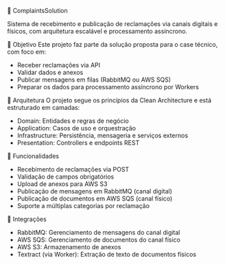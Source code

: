 📮 ComplaintsSolution

Sistema de recebimento e publicação de reclamações via canais digitais e físicos, com arquitetura escalável e processamento assíncrono.

📌 Objetivo
Este projeto faz parte da solução proposta para o case técnico, com foco em:
- Receber reclamações via API
- Validar dados e anexos
- Publicar mensagens em filas (RabbitMQ ou AWS SQS)
- Preparar os dados para processamento assíncrono por Workers

🧱 Arquitetura
O projeto segue os princípios da Clean Architecture e está estruturado em camadas:
- Domain: Entidades e regras de negócio
- Application: Casos de uso e orquestração
- Infrastructure: Persistência, mensageria e serviços externos
- Presentation: Controllers e endpoints REST

🚀 Funcionalidades
- Recebimento de reclamações via POST
- Validação de campos obrigatórios
- Upload de anexos para AWS S3
- Publicação de mensagens em RabbitMQ (canal digital)
- Publicação de documentos em AWS SQS (canal físico)
- Suporte a múltiplas categorias por reclamação

🔗 Integrações
- RabbitMQ: Gerenciamento de mensagens do canal digital
- AWS SQS: Gerenciamento de documentos do canal físico
- AWS S3: Armazenamento de anexos
- Textract (via Worker): Extração de texto de documentos físicos
